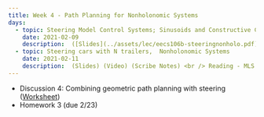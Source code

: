 ```yaml
---
title: Week 4 - Path Planning for Nonholonomic Systems
days:
  - topic: Steering Model Control Systems; Sinusoids and Constructive Controllability
    date: 2021-02-09
    description:  ([Slides](../assets/lec/eecs106b-steeringnonholo.pdf)) (Video) (Scribe Notes) <br /> Reading - MLS Chapter 8
  - topic: Steering cars with N trailers,  Nonholonomic Systems
    date: 2021-02-11
    description:  (Slides) (Video) (Scribe Notes) <br /> Reading - MLS
---
```


- Discussion 4: Combining geometric path planning with steering ([Worksheet](../assets/discussions/106B_Dis_4_Worksheet.pdf))
- Homework 3 (due 2/23)